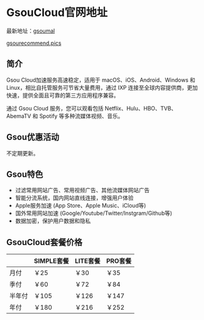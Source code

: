 # GsouCloud官网地址

最新地址：[gsoumal](https://gsoumal.xyz/auth/register?code=8SxmUb)

[gsourecommend.pics](https://gsourecommend.pics/auth/register?code=8SxmUb)

## 简介

Gsou Cloud加速服务高速稳定，适用于 macOS、iOS、Android、Windows 和 Linux，相比自托管服务可节省大量费用，通过 IXP 连接至全球内容提供商，更加快速，提供全面且可靠的第三方应用程序兼容。

通过 Gsou Cloud 服务，您可以观看包括 Netflix、Hulu、HBO、TVB、AbemaTV 和 Spotify 等多种流媒体视频、音乐。

## Gsou优惠活动

不定期更新。

## Gsou特色

* 过滤常用网站广告、常用视频广告、其他流媒体网站广告
* 智能分流系统，国内网站直线连接，增强用户体验
* Apple服务加速 (App Store、Apple Music、iCloud等)
* 国外常用网站加速 (Google/Youtube/Twitter/Instgram/Github等)
* 数据加密，保护用户数据和隐私

## GsouCloud套餐价格

||SIMPLE套餐|LITE套餐|PRO套餐|
|----|----|----|----|
|月付|￥25|￥30|￥35|
|季付|￥60|￥72|￥84|
|半年付|￥105|￥126|￥147|
|年付|￥180|￥216|￥252|

